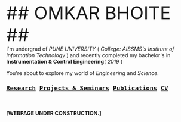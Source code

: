 
<font size="50">## OMKAR BHOITE ##</font> <br/> I'm undergrad of _PUNE UNIVERSITY_ ( _College: AISSMS's Institute of Information Technology_ ) and recently completed my bachelor's in **Instrumentation & Control Engineering**( _2019_ ) 

You're about to explore my world of _Engineering_ and _Science_.

### <pre class="tab">[Research](r.md)  [Projects & Seminars](pro.md)  [Publications](p.md)   [CV](https://github.com/omkarbhoite25/Omkar/raw/master/Omkar_CV.pdf)<pre>





**[WEBPAGE UNDER CONSTRUCTION.]**
